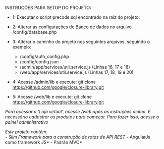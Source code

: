 INSTRUÇÕES PARA SETUP DO PROJETO:

- 1: Executar o script precode.sql encontrado na raiz do projeto.
- 2: Alterar as configurações de Banco de dados no arquivo /config/database.php
- 3: Alterar o caminho do projeto nos seguintes arquivos, seguindo o exemplo: 
    - /config/auth_config.php
    - /config/config.json
    - /admin/app/services/util.service.js (Linhas 16, 17 e 18)
    - /web/app/services/util.service.js (Linhas 17, 18, 19 e 20)

- 4: Acesse /admin/lib e execute:
    git clone https://github.com/google/closure-library.git
- 5: Acesse /web/lib e execute: 
    git clone https://github.com/google/closure-library.git

*Para acessar a 'Loja virtual', acesse /web após as instruções acima*.
*É necessário cadastrar os produtos para começar. Para fazer isso, acesse o painel administrativo*

*Este projeto contém:   
    - Slim Framework para a construção de rotas de API REST*
    - AngularJs como framework JS*
    - Padrão MVC*

